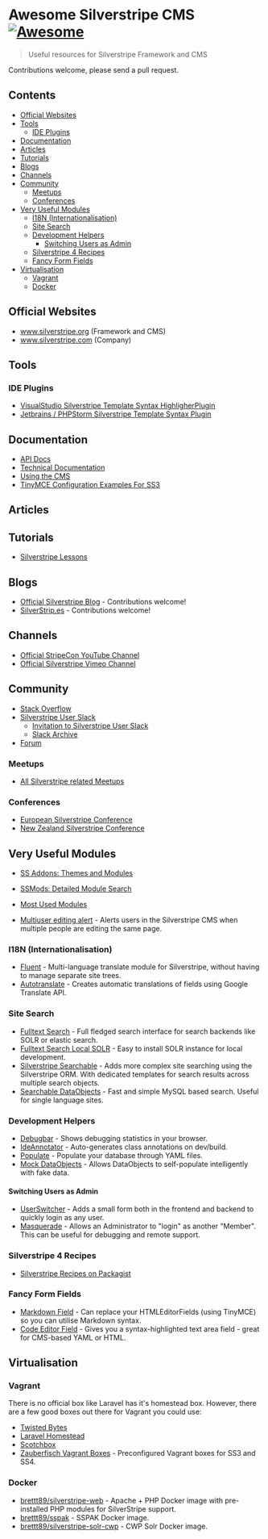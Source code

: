 # Awesome Silverstripe CMS [![Awesome](https://awesome.re/badge.svg)](https://awesome.re)

> Useful resources for Silverstripe Framework and CMS

Contributions welcome, please send a pull request.

## Contents
<!-- PLEASE USE `doctoc --maxlevel 3 README.md` TO KEEP THE TOC TO AN APPROPRIATE SIZE -->
<!-- START doctoc generated TOC please keep comment here to allow auto update -->
<!-- DON'T EDIT THIS SECTION, INSTEAD RE-RUN doctoc TO UPDATE -->


- [Official Websites](#official-websites)
- [Tools](#tools)
  - [IDE Plugins](#ide-plugins)
- [Documentation](#documentation)
- [Articles](#articles)
- [Tutorials](#tutorials)
- [Blogs](#blogs)
- [Channels](#channels)
- [Community](#community)
  - [Meetups](#meetups)
  - [Conferences](#conferences)
- [Very Useful Modules](#very-useful-modules)
  - [I18N (Internationalisation)](#i18n-internationalisation)
  - [Site Search](#site-search)
  - [Development Helpers](#development-helpers)
    - [Switching Users as Admin](#switching-users-as-admin)
  - [Silverstripe 4 Recipes](#silverstripe-4-recipes)
  - [Fancy Form Fields](#fancy-form-fields)
- [Virtualisation](#virtualisation)
  - [Vagrant](#vagrant)
  - [Docker](#docker)

<!-- END doctoc generated TOC please keep comment here to allow auto update -->


## Official Websites
- www.silverstripe.org (Framework and CMS)
- www.silverstripe.com (Company)

## Tools
### IDE Plugins
- [VisualStudio Silverstripe Template Syntax HighligherPlugin](https://marketplace.visualstudio.com/items?itemName=adrian.silverstripe)
- [Jetbrains / PHPStorm Silverstripe Template Syntax Plugin](https://plugins.jetbrains.com/plugin/7201-silverstripe-template-language-support)

## Documentation
- [API Docs](http://api.silverstripe.org/)
- [Technical Documentation](http://doc.silverstripe.org/framework/en/)
- [Using the CMS](http://userhelp.silverstripe.org/)
- [TinyMCE Configuration Examples For SS3](https://github.com/jonom/silverstripe-tinytidy)

## Articles

## Tutorials
- [Silverstripe Lessons](https://www.silverstripe.org/learn/lessons/)

## Blogs
- [Official Silverstripe Blog](https://www.silverstripe.org/blog/) - Contributions welcome!
- [SilverStrip.es](http://www.silverstrip.es) - Contributions welcome!

## Channels
- [Official StripeCon YouTube Channel](https://www.youtube.com/channel/UC38vU3H_UrdGFnc3vTJiORA)
- [Official Silverstripe Vimeo Channel](https://vimeo.com/silverstripe)

## Community
- [Stack Overflow](https://stackoverflow.com/questions/tagged/silverstripe)
- [Silverstripe User Slack](https://silverstripe-users.slack.com/)
  - [Invitation to Silverstripe User Slack](https://www.silverstripe.org/community/slack-signup)
  - [Slack Archive](https://slackarchive.silverstripe.org)
- [Forum](https://forum.silverstripe.org/)
    
### Meetups 
- [All Silverstripe related Meetups](https://www.meetup.com/topics/silverstripe/all/)

### Conferences
- [European Silverstripe Conference](https://www.stripecon.eu)
- [New Zealand Silverstripe Conference](https://stripecon.nz/)

## Very Useful Modules
- [SS Addons: Themes and Modules](https://addons.silverstripe.org)
- [SSMods: Detailed Module Search](http://ssmods.com)
- [Most Used Modules](https://addons.silverstripe.org/add-ons?sort=relative)

- [Multiuser editing alert](https://github.com/silverstripe/silverstripe-multiuser-editing-alert) -  Alerts users in the Silverstripe CMS when multiple people are editing the same page.

### I18N (Internationalisation)
- [Fluent](https://github.com/tractorcow-farm/silverstripe-fluent) - Multi-language translate module for Silverstripe, without having to manage separate site trees.
- [Autotranslate](https://github.com/bratiask/silverstripe-autotranslate) -  Creates automatic translations of fields using Google Translate API.

### Site Search
- [Fulltext Search](https://github.com/silverstripe/silverstripe-fulltextsearch) -  Full fledged search interface for search backends like SOLR or elastic search.
- [Fulltext Search Local SOLR](https://addons.silverstripe.org/add-ons/silverstripe/fulltextsearch-localsolr) -  Easy to install SOLR instance for local development.
- [Silverstripe Searchable](https://github.com/i-lateral/silverstripe-searchable) -  Adds more complex site searching using the Silverstripe ORM. With dedicated templates for search results across multiple search objects.
- [Searchable DataObjects](https://github.com/g4b0/silverstripe-searchable-dataobjects) -  Fast and simple MySQL based search. Useful for single language sites.

### Development Helpers
- [Debugbar](https://github.com/lekoala/silverstripe-debugbar/) -  Shows debugging statistics in your browser.
- [IdeAnnotator](https://github.com/silverleague/silverstripe-ideannotator) -  Auto-generates class annotations on dev/build.
- [Populate](https://github.com/dnadesign/silverstripe-populate) -  Populate your database through YAML files.
- [Mock DataObjects](https://github.com/unclecheese/silverstripe-mock-dataobjects) -  Allows DataObjects to self-populate intelligently with fake data.

#### Switching Users as Admin
- [UserSwitcher](https://github.com/sheadawson/silverstripe-userswitcher) - Adds a small form both in the frontend and backend to quickly login as any user.
- [Masquerade](https://github.com/dhensby/silverstripe-masquerade) -  Allows an Administrator to "login" as another "Member". This can be useful for debugging and remote support.

### Silverstripe 4 Recipes
- [Silverstripe Recipes on Packagist](https://packagist.org/packages/silverstripe/recipe-plugin/dependents)

### Fancy Form Fields
- [Markdown Field](https://github.com/Silverstripers/markdownfield) -  Can replace your HTMLEditorFields (using TinyMCE) so you can utilise Markdown syntax.
- [Code Editor Field](https://github.com/nathancox/silverstripe-codeeditorfield) -  Gives you a syntax-highlighted text area field - great for CMS-based YAML or HTML.

## Virtualisation

### Vagrant

There is no official box like Laravel has it's homestead box. However, there are a few good boxes out there for Vagrant you could use:
- [Twisted Bytes](https://www.twistedbytes.nl/en/blog/php-vagrant-box/)
- [Laravel Homestead](https://github.com/laravel/homestead)
- [Scotchbox](https://box.scotch.io)
- [Zauberfisch Vagrant Boxes](https://github.com/Zauberfisch/vagrant-boxes) -  Preconfigured Vagrant boxes for SS3 and SS4.

### Docker

- [brettt89/silverstripe-web](https://hub.docker.com/r/brettt89/silverstripe-web) -  Apache + PHP Docker image with pre-installed PHP modules for SilverStripe support.
- [brettt89/sspak](https://hub.docker.com/r/brettt89/sspak) -  SSPAK Docker image.
- [brettt89/silverstripe-solr-cwp](https://hub.docker.com/r/brettt89/silverstripe-solr-cwp) -  CWP Solr Docker image.

